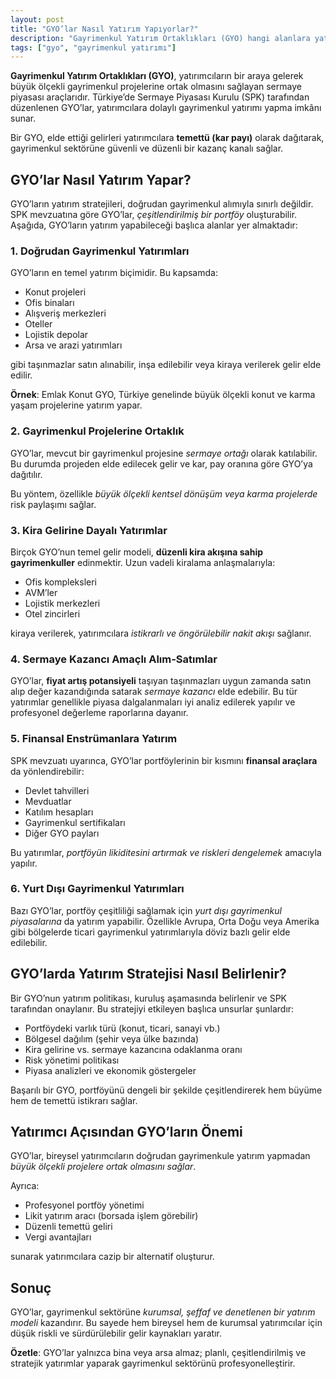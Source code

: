 ```yaml
---
layout: post
title: "GYO’lar Nasıl Yatırım Yapıyorlar?"
description: "Gayrimenkul Yatırım Ortaklıkları (GYO) hangi alanlara yatırım yapar? Kira geliri, sermaye kazancı ve portföy çeşitlendirmesi gibi stratejileri bu yazıda keşfedin."
tags: ["gyo", "gayrimenkul yatırımı"]
---
```


**Gayrimenkul Yatırım Ortaklıkları (GYO)**, yatırımcıların bir araya gelerek büyük ölçekli gayrimenkul projelerine ortak olmasını sağlayan sermaye piyasası araçlarıdır. Türkiye’de Sermaye Piyasası Kurulu (SPK) tarafından düzenlenen GYO’lar, yatırımcılara dolaylı gayrimenkul yatırımı yapma imkânı sunar.

Bir GYO, elde ettiği gelirleri yatırımcılara **temettü (kar payı)** olarak dağıtarak, gayrimenkul sektörüne güvenli ve düzenli bir kazanç kanalı sağlar.

## GYO’lar Nasıl Yatırım Yapar?

GYO’ların yatırım stratejileri, doğrudan gayrimenkul alımıyla sınırlı değildir. SPK mevzuatına göre GYO’lar, *çeşitlendirilmiş bir portföy* oluşturabilir. Aşağıda, GYO’ların yatırım yapabileceği başlıca alanlar yer almaktadır:

### 1. Doğrudan Gayrimenkul Yatırımları

GYO’ların en temel yatırım biçimidir. Bu kapsamda:

- Konut projeleri
- Ofis binaları
- Alışveriş merkezleri
- Oteller
- Lojistik depolar
- Arsa ve arazi yatırımları

gibi taşınmazlar satın alınabilir, inşa edilebilir veya kiraya verilerek gelir elde edilir.

**Örnek**: Emlak Konut GYO, Türkiye genelinde büyük ölçekli konut ve karma yaşam projelerine yatırım yapar.

### 2. Gayrimenkul Projelerine Ortaklık

GYO’lar, mevcut bir gayrimenkul projesine *sermaye ortağı* olarak katılabilir. Bu durumda projeden elde edilecek gelir ve kar, pay oranına göre GYO’ya dağıtılır.

Bu yöntem, özellikle *büyük ölçekli kentsel dönüşüm veya karma projelerde* risk paylaşımı sağlar.

### 3. Kira Gelirine Dayalı Yatırımlar

Birçok GYO’nun temel gelir modeli, **düzenli kira akışına sahip gayrimenkuller** edinmektir. Uzun vadeli kiralama anlaşmalarıyla:

- Ofis kompleksleri
- AVM’ler
- Lojistik merkezleri
- Otel zincirleri

kiraya verilerek, yatırımcılara *istikrarlı ve öngörülebilir nakit akışı* sağlanır.

### 4. Sermaye Kazancı Amaçlı Alım-Satımlar

GYO’lar, **fiyat artış potansiyeli** taşıyan taşınmazları uygun zamanda satın alıp değer kazandığında satarak *sermaye kazancı* elde edebilir. Bu tür yatırımlar genellikle piyasa dalgalanmaları iyi analiz edilerek yapılır ve profesyonel değerleme raporlarına dayanır.

### 5. Finansal Enstrümanlara Yatırım

SPK mevzuatı uyarınca, GYO’lar portföylerinin bir kısmını **finansal araçlara** da yönlendirebilir:

- Devlet tahvilleri
- Mevduatlar
- Katılım hesapları
- Gayrimenkul sertifikaları
- Diğer GYO payları

Bu yatırımlar, *portföyün likiditesini artırmak ve riskleri dengelemek* amacıyla yapılır.

### 6. Yurt Dışı Gayrimenkul Yatırımları

Bazı GYO’lar, portföy çeşitliliği sağlamak için *yurt dışı gayrimenkul piyasalarına* da yatırım yapabilir.
Özellikle Avrupa, Orta Doğu veya Amerika gibi bölgelerde ticari gayrimenkul yatırımlarıyla döviz bazlı gelir elde edilebilir.

## GYO’larda Yatırım Stratejisi Nasıl Belirlenir?

Bir GYO’nun yatırım politikası, kuruluş aşamasında belirlenir ve SPK tarafından onaylanır.
Bu stratejiyi etkileyen başlıca unsurlar şunlardır:

- Portföydeki varlık türü (konut, ticari, sanayi vb.)
- Bölgesel dağılım (şehir veya ülke bazında)
- Kira gelirine vs. sermaye kazancına odaklanma oranı
- Risk yönetimi politikası
- Piyasa analizleri ve ekonomik göstergeler

Başarılı bir GYO, portföyünü dengeli bir şekilde çeşitlendirerek hem büyüme hem de temettü istikrarı sağlar.

## Yatırımcı Açısından GYO’ların Önemi

GYO’lar, bireysel yatırımcıların doğrudan gayrimenkule yatırım yapmadan *büyük ölçekli projelere ortak olmasını sağlar*.

Ayrıca:

- Profesyonel portföy yönetimi
- Likit yatırım aracı (borsada işlem görebilir)
- Düzenli temettü geliri
- Vergi avantajları

sunarak yatırımcılara cazip bir alternatif oluşturur.

## Sonuç

GYO’lar, gayrimenkul sektörüne *kurumsal, şeffaf ve denetlenen bir yatırım modeli* kazandırır. Bu sayede hem bireysel hem de kurumsal yatırımcılar için düşük riskli ve sürdürülebilir gelir kaynakları yaratır.

**Özetle**: GYO’lar yalnızca bina veya arsa almaz; planlı, çeşitlendirilmiş ve stratejik yatırımlar yaparak gayrimenkul sektörünü profesyonelleştirir.


